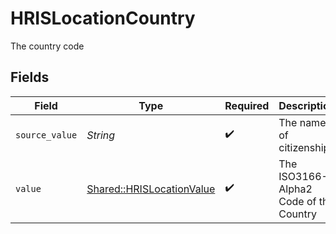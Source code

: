 # HRISLocationCountry

The country code


## Fields

| Field                                                                 | Type                                                                  | Required                                                              | Description                                                           | Example                                                               |
| --------------------------------------------------------------------- | --------------------------------------------------------------------- | --------------------------------------------------------------------- | --------------------------------------------------------------------- | --------------------------------------------------------------------- |
| `source_value`                                                        | *String*                                                              | :heavy_check_mark:                                                    | The name of citizenship                                               | American                                                              |
| `value`                                                               | [Shared::HRISLocationValue](../../models/shared/hrislocationvalue.md) | :heavy_check_mark:                                                    | The ISO3166-1 Alpha2 Code of the Country                              | US                                                                    |
